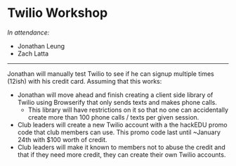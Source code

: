 # Twilio Workshop

_In attendance:_

- Jonathan Leung
- Zach Latta

--------------------------------------------------------------------------------

Jonathan will manually test Twilio to see if he can signup multiple times
(12ish) with his credit card. Assuming that this works:

- Jonathan will move ahead and finish creating a client side library of Twilio
  using Browserify that only sends texts and makes phone calls.
  - This library will have restrictions on it so that no one can accidentally
    create more than 100 phone calls / texts per given session.
- Club leaders will create a new Twilio account with a the hackEDU promo code
  that club members can use. This promo code last until ~January 24th with $100
  worth of credit.
- Club leaders will make it known to members not to abuse the credit and that if
  they need more credit, they can create their own Twilio accounts.
